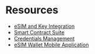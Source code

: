 # Resources

- [eSIM and Key Integration](https://github.com/Blockchain-Powered-eSIM/eSIM-Wallet/wiki/eSIM-and-Key-Integration-Point)
- [Smart Contract Suite](https://github.com/Blockchain-Powered-eSIM/smart-contract-suite)
- [Credentials Management](https://github.com/Blockchain-Powered-eSIM/eSIM-Wallet/wiki/Key-Management)
- [eSIM Wallet Mobile Application](https://github.com/Blockchain-Powered-eSIM/eSIM-Wallet/wiki)
